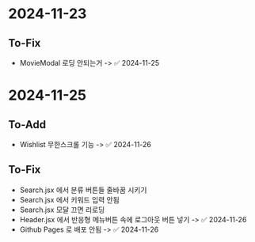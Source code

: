 # 2024-11-23

## To-Fix

- MovieModal 로딩 안되는거 -> ✅ 2024-11-25


# 2024-11-25

## To-Add

- Wishlist 무한스크롤 기능 -> ✅ 2024-11-26

## To-Fix

- Search.jsx 에서 분류 버튼들 줄바꿈 시키기
- Search.jsx 에서 키워드 입력 안됨
- Search.jsx 모달 끄면 리로딩
- Header.jsx 에서 반응형 메뉴버튼 속에 로그아웃 버튼 넣기 -> ✅ 2024-11-26
- Github Pages 로 배포 안됨 -> ✅ 2024-11-26